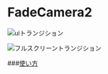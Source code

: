 # FadeCamera2

![uiトランジション](http://cdn-ak.f.st-hatena.com/images/fotolife/t/tsubaki_t1/20151104/20151104004515.gif)

![フルスクリーントランジション](http://cdn-ak.f.st-hatena.com/images/fotolife/t/tsubaki_t1/20151104/20151104011025.gif)

###[使い方](http://tsubakit1.hateblo.jp/entry/2015/11/04/015355)
